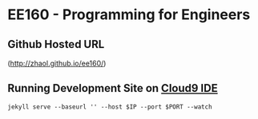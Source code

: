 EE160 - Programming for Engineers
=================================

Github Hosted URL
-----------------
(http://zhaol.github.io/ee160/)

Running Development Site on [Cloud9 IDE](https://c9.io)
--------------------------------------
    jekyll serve --baseurl '' --host $IP --port $PORT --watch